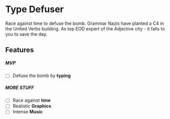 # Type Defuser
Race against time to defuse the bomb. Grammar Nazis have planted a C4 in the United Verbs building. As top EOD expert of the Adjective city - it falls to you to save the day.
## Features
##### MVP
- [ ] Defuse the bomb by **typing**
##### MORE STUFF
- [ ] Race against **time**
- [ ] Realistic **Graphics**
- [ ] Intense **Music**